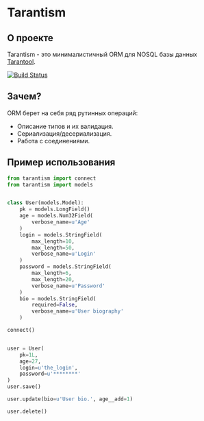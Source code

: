 # Tarantism

## О проекте

Tarantism - это минималистичный ORM для NOSQL базы данных [Tarantool](http://tarantool.org/).

[![Build Status](https://travis-ci.org/marrrvin/tarantism.svg?branch=master)](https://travis-ci.org/marrrvin/tarantism)

## Зачем?

ORM берет на себя ряд рутинных операций:

* Описание типов и их валидация.
* Сериализация/десериализация.
* Работа с соединениями.

## Пример использования

```python
from tarantism import connect
from tarantism import models


class User(models.Model):
    pk = models.LongField()
    age = models.Num32Field(
        verbose_name=u'Age'
    )
    login = models.StringField(
        max_length=10,
        max_length=50,
        verbose_name=u'Login'
    )
    password = models.StringField(
        max_length=6,
        max_length=20,
        verbose_name=u'Password'
    )
    bio = models.StringField(
        required=False,
        verbose_name=u'User biography'
    )

connect()


user = User(
    pk=1L,
    age=27,
    login=u'the_login',
    password=u'********'
)
user.save()

user.update(bio=u'User bio.', age__add=1)

user.delete()
```
